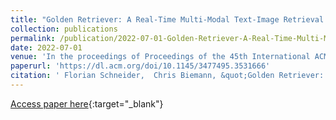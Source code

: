 ```yaml
---
title: "Golden Retriever: A Real-Time Multi-Modal Text-Image Retrieval System with the Ability to Focus"
collection: publications
permalink: /publication/2022-07-01-Golden-Retriever-A-Real-Time-Multi-Modal-Text-Image-Retrieval-System-with-the-Ability-to-Focus
date: 2022-07-01
venue: 'In the proceedings of Proceedings of the 45th International ACM SIGIR Conference on Research and Development in Information Retrieval'
paperurl: 'https://dl.acm.org/doi/10.1145/3477495.3531666'
citation: ' Florian Schneider,  Chris Biemann, &quot;Golden Retriever: A Real-Time Multi-Modal Text-Image Retrieval System with the Ability to Focus.&quot; In the proceedings of Proceedings of the 45th International ACM SIGIR Conference on Research and Development in Information Retrieval, 2022.'
---
```

[Access paper here](https://dl.acm.org/doi/10.1145/3477495.3531666){:target="_blank"}
